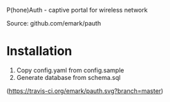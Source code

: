 P(hone)Auth - captive portal for wireless network

Source: github.com/emark/pauth

# Installation

1. Copy config.yaml from config.sample  
2. Generate database from schema.sql

(https://travis-ci.org/emark/pauth.svg?branch=master)
